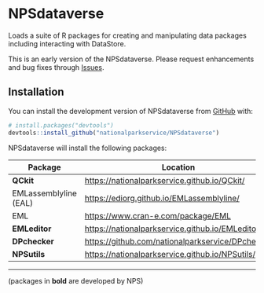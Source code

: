 
<!-- README.md is generated from README.Rmd. Please edit that file -->

# NPSdataverse

Loads a suite of R packages for creating and manipulating data packages
including interacting with DataStore.

This is an early version of the NPSdataverse. Please request
enhancements and bug fixes through
[Issues](https://github.com/nationalparkservice/NPSdataverse/issues).

## Installation

You can install the development version of NPSdataverse from
[GitHub](https://github.com/) with:

``` r
# install.packages("devtools")
devtools::install_github("nationalparkservice/NPSdataverse")
```

NPSdataverse will install the following packages:

| Package               | Location                                           |
|-----------------------|----------------------------------------------------|
| **QCkit**             | <https://nationalparkservice.github.io/QCkit/>     |
| EMLassemblyline (EAL) | <https://ediorg.github.io/EMLassemblyline/>        |
| EML                   | <https://www.cran-e.com/package/EML>               |
| **EMLeditor**         | <https://nationalparkservice.github.io/EMLeditor/> |
| **DPchecker**         | <https://github.com/nationalparkservice/DPchecker> |
| **NPSutils**          | <https://nationalparkservice.github.io/NPSutils/>  |

------------------------------------------------------------------------

(packages in **bold** are developed by NPS)
